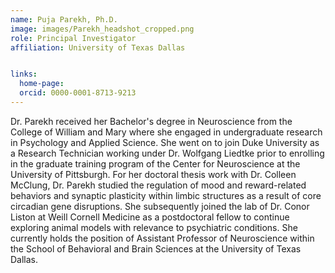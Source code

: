 ```yaml
---
name: Puja Parekh, Ph.D.
image: images/Parekh_headshot_cropped.png
role: Principal Investigator
affiliation: University of Texas Dallas


links:
  home-page: 
  orcid: 0000-0001-8713-9213
---
```


Dr. Parekh received her Bachelor's degree in Neuroscience from the College of William and Mary where she engaged in undergraduate research in Psychology and Applied Science. She went on to join Duke University as a Research Technician working under Dr. Wolfgang Liedtke prior to enrolling in the graduate training program of the Center for Neuroscience at the University of Pittsburgh. For her doctoral thesis work with Dr. Colleen McClung, Dr. Parekh studied the regulation of mood and reward-related behaviors and synaptic plasticity within limbic structures as a result of core circadian gene disruptions. She subsequently joined the lab of Dr. Conor Liston at Weill Cornell Medicine as a postdoctoral fellow to continue exploring animal models with relevance to psychiatric conditions. She currently holds the position of Assistant Professor of Neuroscience within the School of Behavioral and Brain Sciences at the University of Texas Dallas. 
